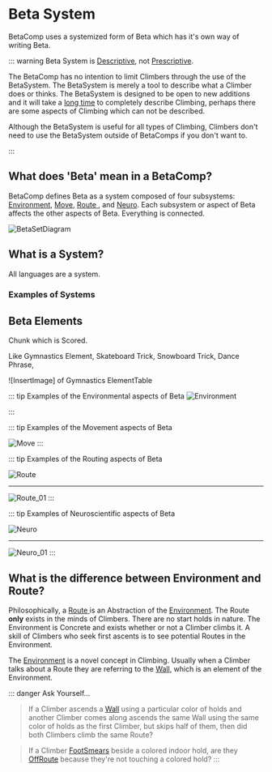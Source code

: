 # Beta System

BetaComp uses a systemized form of Beta which has it's own way of writing Beta.

::: warning  Beta System is [Descriptive](https://dictionary.cambridge.org/dictionary/english/descriptive), not [Prescriptive](https://dictionary.cambridge.org/dictionary/english/prescriptive).

The BetaComp has no intention to limit Climbers through the use of the BetaSystem. The BetaSystem is merely a tool to describe what a Climber does or thinks. The BetaSystem is designed to be open to new additions and it will take a [long time](/development/Roadmap) to completely describe Climbing, perhaps there are some aspects of Climbing which can not be described.

Although the BetaSystem is useful for all types of Climbing, Climbers don't need to use the BetaSystem outside of BetaComps if you don't want to.

:::

## What does 'Beta' mean in a BetaComp? 

BetaComp defines Beta as a system composed of four subsystems: [<envi>Environment</envi>](/reference/Environment/EnvironmentOverview), [<move>Move</move>](/reference/Move/MoveOverview), [ <route>Route</route> ](/reference/Route/RouteOverview), and [Neuro](/reference/Neuro/NeuroOverview). Each subsystem or aspect of Beta affects the other aspects of Beta. Everything is connected. 

![BetaSetDiagram](/BetaSetDiagram.png) 

## What is a System?

All languages are a system.

### Examples of Systems


## Beta Elements

Chunk which is Scored.

Like Gymnastics Element, Skateboard Trick, Snowboard Trick, Dance Phrase,  

![InsertImage] of Gymnastics ElementTable

::: tip Examples of the Environmental aspects of Beta
![<envi>Environment</envi>](/Environment.png)

:::

::: tip Examples of the Movement aspects of Beta

![<move>Move</move>](/Move.png)
:::

::: tip Examples of the Routing aspects of Beta

![ <route>Route</route> ](/Route.png)

---

![Route_01](/Route_01.png)
:::


::: tip Examples of Neuroscientific aspects of Beta

![Neuro](/Neuro.png)

---

![Neuro_01](/Neuro_01.png)
:::


## What is the difference between Environment and Route?

Philosophically, a [ <route>Route</route> ](/reference/Route/RouteOverview) is an Abstraction of the [<envi>Environment</envi>](/reference/Environment/EnvironmentOverview). The <route>Route</route> **only** exists in the minds of Climbers. There are no start holds in nature. The Environment is Concrete and exists whether or not a Climber climbs it. A skill of Climbers who seek first ascents is to see potential Routes in the Environment.

The [<envi>Environment</envi>](/reference/Envrionment/EnvironmentOverview) is a novel concept in Climbing. Usually when a Climber talks about a <route>Route</route> they are referring to the [<envi>Wall</envi>](/reference/Environment/Wall/Overview), which is an element of the Environment.

::: danger Ask Yourself...
> If a Climber ascends a [<envi>Wall</envi>](/reference/Environment/Wall/Overview) using a particular color of holds and another Climber comes along ascends the same Wall using the same color of holds as the first Climber, but skips half of them, then did both Climbers climb the same Route?


> If a Climber [FootSmears](/reference/Move/FootMove/FootSmear) beside a colored indoor hold, are they [OffRoute](/reference/Glossary#offroute) because they're not touching a colored hold?
:::




